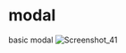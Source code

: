 # modal
basic modal
![Screenshot_41](https://user-images.githubusercontent.com/19228713/151351835-1423f01c-364e-4e7d-a8b0-130e01da22f8.png)
